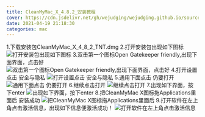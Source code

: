 ```yaml
---
title: CleanMyMac_X_4.8.2_安装教程
cover: https://cdn.jsdelivr.net/gh/wejudging/wejudging.github.io/source/images/文章图片/CleanMyMac_X_4.8.2_安装教程/CleanMyMacX.png
date: 2021-04-19 21:18:30
categories: mac
---
```

1.下载安装包CleanMyMac_X_4_8_2_TNT.dmg
2.打开安装包出现如下图标
![打开安装包出现如下图标](https://cdn.jsdelivr.net/gh/wejudging/wejudging.github.io/source/images/文章图片/CleanMyMac_X_4.8.2_安装教程/1.png)
3.双击第一个图标Open Gatekeeper friendly,出现下面界面，点击好
![双击第一个图标Open Gatekeeper friendly,出现下面界面，点击好](https://cdn.jsdelivr.net/gh/wejudging/wejudging.github.io/source/images/文章图片/CleanMyMac_X_4.8.2_安装教程/2.png)
4.打开设置点击 安全与隐私
![打开设置点击 安全与隐私](https://cdn.jsdelivr.net/gh/wejudging/wejudging.github.io/source/images/文章图片/CleanMyMac_X_4.8.2_安装教程/3.png)
5.通用下面点击 仍要打开
![通用下面点击 仍要打开](https://cdn.jsdelivr.net/gh/wejudging/wejudging.github.io/source/images/文章图片/CleanMyMac_X_4.8.2_安装教程/4.png)
6.继续点击打开
![继续点击打开](https://cdn.jsdelivr.net/gh/wejudging/wejudging.github.io/source/images/文章图片/CleanMyMac_X_4.8.2_安装教程/5.png)
7.出现如下界面，按下enter
![出现如下界面，按下enter](https://cdn.jsdelivr.net/gh/wejudging/wejudging.github.io/source/images/文章图片/CleanMyMac_X_4.8.2_安装教程/6.png)
8.把CleanMyMac X图标拖Applications里面后 安装成功
![把CleanMyMac X图标拖Applications里面后](https://cdn.jsdelivr.net/gh/wejudging/wejudging.github.io/source/images/文章图片/CleanMyMac_X_4.8.2_安装教程/7.png)
9.打开软件在左上角点击激活信息，出现如下信息便激活成功！
![打开软件在左上角点击激活信息](https://cdn.jsdelivr.net/gh/wejudging/wejudging.github.io/source/images/文章图片/CleanMyMac_X_4.8.2_安装教程/8.png)
